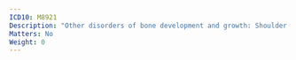 ```yaml
---
ICD10: M8921
Description: "Other disorders of bone development and growth: Shoulder region"
Matters: No
Weight: 0
---
```

